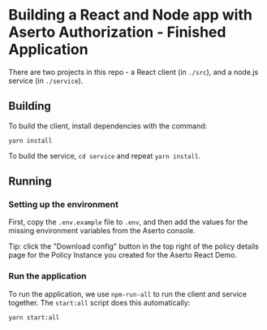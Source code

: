 # Building a React and Node app with Aserto Authorization - Finished Application

There are two projects in this repo - a React client (in `./src`), and a node.js service (in `./service`).

## Building 

To build the client, install dependencies with the command:

```
yarn install
```

To build the service, `cd service` and repeat `yarn install`. 

## Running 

### Setting up the environment
First, copy the `.env.example` file to `.env`, and then add the values for the missing environment variables from the Aserto console.

Tip: click the "Download config" button in the top right of the policy details page for the Policy Instance you created for the Aserto React Demo.

### Run the application
To run the application, we use `npm-run-all` to run the client and service together. The `start:all` script does this automatically:

```
yarn start:all
```

